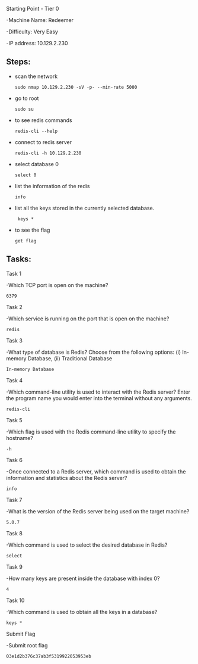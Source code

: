 Starting Point - Tier 0

-Machine Name: Redeemer

-Difficulty: Very Easy

-IP address: 10.129.2.230



##      Steps:

- scan the network

      sudo nmap 10.129.2.230 -sV -p- --min-rate 5000

- go to root

      sudo su
- to see redis commands

      redis-cli --help
- connect to redis server

      redis-cli -h 10.129.2.230

- select database 0

      select 0

- list the information of the redis

      info
-  list all the keys stored in the currently selected database.

        keys *
- to see the flag 

      get flag


##  Tasks:

Task 1

-Which TCP port is open on the machine?


    6379


Task 2

-Which service is running on the port that is open on the machine?


    redis


Task 3

-What type of database is Redis? Choose from the following options: (i) In-memory Database, (ii) Traditional Database


    In-memory Database


Task 4

-Which command-line utility is used to interact with the Redis server? Enter the program name you would enter into the terminal without any arguments.


    redis-cli


Task 5

-Which flag is used with the Redis command-line utility to specify the hostname?


    -h


Task 6

-Once connected to a Redis server, which command is used to obtain the information and statistics about the Redis server?


    info


Task 7

-What is the version of the Redis server being used on the target machine?


    5.0.7


Task 8

-Which command is used to select the desired database in Redis?


    select


Task 9

-How many keys are present inside the database with index 0?


    4


Task 10

-Which command is used to obtain all the keys in a database?


    keys *


Submit Flag

-Submit root flag


    03e1d2b376c37ab3f5319922053953eb

